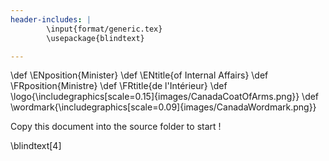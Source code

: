 ```yaml
---
header-includes: |
        \input{format/generic.tex}
        \usepackage{blindtext}

---
```

\def \ENposition{Minister}
\def \ENtitle{of Internal Affairs}
\def \FRposition{Ministre}
\def \FRtitle{de l'Intérieur}
\def \logo{\includegraphics[scale=0.15]{images/CanadaCoatOfArms.png}}
\def \wordmark{\includegraphics[scale=0.09]{images/CanadaWordmark.png}}

Copy this document into the source folder to start !

\blindtext[4]

